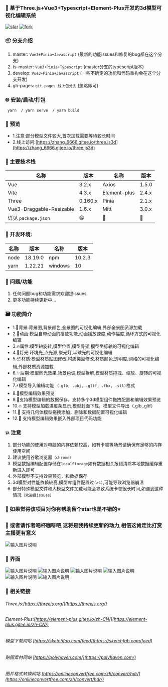 

### 🌱 基于Three.js+Vue3+Typescript+Element-Plus开发的3d模型可视化编辑系统

<a href='https://gitee.com/ZHANG_6666/Three.js3D/stargazers'><img src='https://gitee.com/ZHANG_6666/Three.js3D/badge/star.svg?theme=dark' alt='star'></img></a> <a href='https://gitee.com/ZHANG_6666/Three.js3D/members'><img src='https://gitee.com/ZHANG_6666/Three.js3D/badge/fork.svg?theme=dark' alt='fork'></img></a>

### 📦️ 分支介绍
1. master: `Vue3+Pinia+Javascript` (最新的功能issues和修复的bug都在这个分支)
2. ts-master: `Vue3+Pinia+Typescript` (master分支的typescript版本)
3. develop: `Vue3+Pinia+Javascript` (一些不确定的功能和代码重构会在这个分支开发)
4. gh-pages: `git-pages 线上包分支` (忽略即可)

### 🌐 安装/启动/打包
```
 yarn  / yarn serve  / yarn build

```
### 🎨 预览
- 1.注意:部分模型文件较大,首次加载需要等待较长时间
- 2.线上访问:[https://zhang_6666.gitee.io/three.js3d](https://zhang_6666.gitee.io/three.js3d)

### 🎵 主要技术栈
| 名称                | 版本  | 名称        | 版本   |
| ------------------- | ----- | ----------- | ------ |
| Vue                 | 3.2.x | Axios | 1.5.0  |
| Vite                | 4.3.x | Element-plus | 2.4.x |
| Three               | 0.160.x | Pinia       | 2.1.x  |
| Vue3-Draggable-Resizable| 1.6.x | Mitt     | 3.0.x |
| 详见 `package.json` | 😁    | 🥰         | 🤗    |

### 🌺 开发环境:

| 名称 | 版本    | 名称    | 版本  |
| ---- | ------- | ------- | ----- |
| node | 18.19.0| npm     | 10.2.3 |
| yarn | 1.22.21  | windows | 10    |

###	🍻 问题/功能
1. 任何问题bug和功能需求欢迎提issues
2. 更多功能持续更新中...


###	🗃️ 功能简介
- 1.📌背景:背景图,背景颜色,全景图的可视化编辑,外部全景图资源加载
- 2.🚀动画:模型自带动画的播放功能,动画播放速度,动作幅度,循环方式的可视化编辑
- 3.🔥属性:模型轴旋转,模型位置,模型骨架,模型坐标轴的可视化编辑
- 4.🎉灯光:环境光,点光源,聚光灯,半球光的可视化编辑
- 5.📦️材质:模型材质贴图修改,材质类型修改,材质颜色,透明度,网格的可视化编辑,外部材质资源加载
- 6.✨后期:模型辉光效果,场景色调,模型拆解,模型材质拖拽、缩放、旋转的可视化编辑
- 7.⚡️模型导入编辑功能 `（.glb, .obj, .gltf, .fbx, .stl)`格式
- 8.🌼模型编辑效果预览
- 9.🍻支持模型编辑的数据保存，支持多个3d模型组件拖拽配置和编辑效果预览
- 10.🔥 支持模型加载进度条显示,模型封面下载，模型文件导出（.glb,.gltf）
- 11.👷 支持几何体模型拖拽添加，删除和数据配置可视化编辑
- 12.👷 支持模型编辑效果嵌入外部项目代码功能

### 💥 注意

1. 部分功能的使用对电脑的内存依赖较高，如有卡顿等场景请确保有足够的内存使用空间
2. 建议使用谷歌浏览器`（chrome）`
3. 模型数据编辑配置存储在`localStorage`如有数据相关报错清除本地数据缓存重新进入即可
4. 外部模型不支持效果预览，和数据保存
5. 3d模型对性能依赖较高,模型库组件配置过`(>4)`,可能导致浏览器崩溃
6. 部分特殊模型文件和大模型文件加载可能会导致系统卡顿很长时间,如遇到这种情况`（欢迎提issues）`

### 💚 如果觉得该项目对你有帮助留个star也是不错的⭐
### 🥰 或者请作者喝杯咖啡吧,这将是我持续更新的动力,相信这肯定比打赏主播更有意义
![输入图片说明](public/image/code.jpg)

### 👷 界面
![输入图片说明](public/image/2.png)
![输入图片说明](public/image/3.png)
![输入图片说明](public/image/4.png)
![输入图片说明](public/image/6.png)
![输入图片说明](public/image/7.png)
![输入图片说明](public/image/8.png)

### 🍻 相关链接

###### Three.js:[https://threejs.org/](https://threejs.org/)
###### Element-Plus:[https://element-plus.gitee.io/zh-CN/](https://element-plus.gitee.io/zh-CN/)
###### 模型下载网站 [https://sketchfab.com/feed](https://sketchfab.com/feed)
###### 贴图素材网站 [https://polyhaven.com/](https://polyhaven.com/)
###### 图片格式转换网站 [https://onlineconvertfree.com/zh/convert/hdr/](https://onlineconvertfree.com/zh/convert/hdr/)

